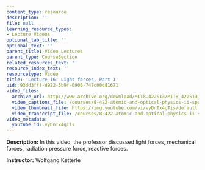 ```yaml
---
content_type: resource
description: ''
file: null
learning_resource_types:
- Lecture Videos
optional_tab_title: ''
optional_text: ''
parent_title: Video Lectures
parent_type: CourseSection
related_resources_text: ''
resource_index_text: ''
resourcetype: Video
title: 'Lecture 16: Light forces, Part 1'
uid: 93dd3fff-d922-5b9f-0906-747c00d81671
video_files:
  archive_url: http://www.archive.org/download/MIT8.422S13/MIT8_422S13_lec16-1_300k.mp4
  video_captions_file: /courses/8-422-atomic-and-optical-physics-ii-spring-2013/ceeb6dfbc61e5c4e91952a1eb1cfd2bf_vyDnTx4gTis.vtt
  video_thumbnail_file: https://img.youtube.com/vi/vyDnTx4gTis/default.jpg
  video_transcript_file: /courses/8-422-atomic-and-optical-physics-ii-spring-2013/c67c37f5731d4472eff5ac573d35756b_vyDnTx4gTis.pdf
video_metadata:
  youtube_id: vyDnTx4gTis
---
```


**Description:** In this video, the professor discussed light forces, mechanical forces, radiation pressure force, reactive forces.

**Instructor:** Wolfgang Ketterle
